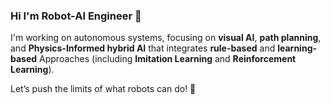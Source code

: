 ### Hi I'm Robot-AI Engineer 👋

I'm working on autonomous systems, focusing on **visual AI**, **path planning**, and **Physics-Informed hybrid AI** that integrates **rule-based** and **learning-based** Approaches (including **Imitation Learning** and **Reinforcement Learning**).

Let’s push the limits of what robots can do! 🚀
<!--
I'm working on autonomous systems, focusing on **visual localization**, **path planning**, and **hybrid AI** (combining **rule-based** and **learning-based** methods).


## 🔭 Current Work:
- Developing **hybrid AI architectures** for **autonomous navigation** using **Nav2**, **GLIM**, **RL**, and **IL**.
- Improving **visual localization** and **dynamic obstacle avoidance** in complex environments.

## 🌱 What I’m Learning:
- Enhancing my skills in **Reinforcement Learning (RL)** and **Imitation Learning (IL)** for optimized navigation.

## 👯 Let’s Collaborate:
- Open to projects in **autonomous driving**, **AI in robotics**, and **hybrid AI integration**.
  
## 📫 Reach me:
- Email: [your.email@example.com](mailto:your.email@example.com)
- GitHub: [BlackUniverse0u0](https://github.com/BlackUniverse0u0)






**BlackUniverse0u0/BlackUniverse0u0** is a ✨ _special_ ✨ repository because its `README.md` (this file) appears on your GitHub profile.

Here are some ideas to get you started:

- 🔭 I’m currently working on ...
- 🌱 I’m currently learning ...
- 👯 I’m looking to collaborate on ...
- 🤔 I’m looking for help with ...
- 💬 Ask me about ...
- 📫 How to reach me: ...
- 😄 Pronouns: ...
- ⚡ Fun fact: ...
-->
